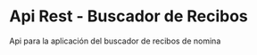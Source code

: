 <h1>Api Rest - Buscador de Recibos </h1>
<p> Api para la aplicación del buscador de recibos de nomina</p>
